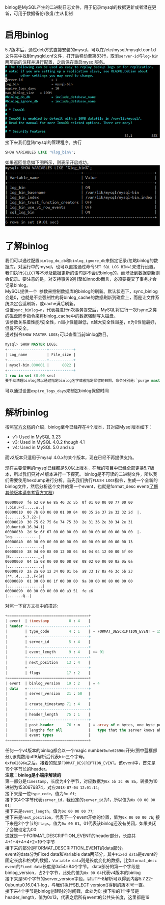 binlog是MySQL产生的二进制日志文件，用于记录mysql的数据更新或者潜在更新，可用于数据备份/恢复/主从复制

# 启用binlog
5.7版本后，通过deb方式直接安装的mysql，可以在/etc/mysql/mysqld.conf.d文件夹中找到mysqld.cnf文件，打开后移动至第83行，取消`server-id`与`log-bin`两项前的注释并进行配置，之后保存重启mysql服务。  
![bin-mysql-config](./img/bin-mysql-config.png)
接下来我们登陆mysql的管理程序，执行
```sql
SHOW VARIABLES LIKE '%log_bin%';
```
如果返回信息如下图所示，则表示开启成功。  
![mysql-bin-check](./img/bin-mysql-check.png)
# 了解binlog
我们可以通过配置`binlog_do_db`和`binlog_ignore_db`来指定记录/忽略binlog的数据库。对运行中的mysql，也可以直接通过命令`SET SQL_LOG_BIN=1`来进行设置。  
我们执行`SELECT`等不涉及数据更新的语句是不会记binlog的，而涉及到数据更新则会记录。要注意的是，对支持事务的引擎如innodb而言，必须要提交了事务才会记录binlog。  
MySQL提供一个` `参数来控制数据库的binlog的刷新。默认状态下，sync_binlog会是0，也就是不会强制性的将binlog_cache的数据刷新到磁盘上，而是让文件系统决定合适刷新，或cache满后刷新。  
设置`sync_binlog=n`，代表每进行n次事务提交后，MySQL将进行一次fsync之类的磁盘同步指令来将binlog_cache中的数据强制写入磁盘。  
该参数关系着性能/安全性，n越小性能越低，n越大安全性越差，n为0性能最好，但最不安全。  
通过指令`SHOW MASTER LOGS;`可以查看当前binlog数目。
```sql
mysql> SHOW MASTER LOGS;
+------------------+-----------+
| Log_name         | File_size |
+------------------+-----------+
| mysql-bin.000001 |      8022 |
+------------------+-----------+
1 row in set (0.00 sec)
要手动清理binlog可以通过指定binlog名字或者指定保留的日期，命令分别是:`purge master logs to BINLOGNAME;`和`purge master logs before DATE;`
```
可以通过设置`expire_logs_days`来制定binlog保留时间  

# 解析binlog
按照[官方文档](https://dev.mysql.com/doc/internals/en/binary-log-versions.html)的介绍，binlog至今已经存在4个版本，其对应Mysql版本如下：  

- v1: Used in MySQL 3.23
- v3: Used in MySQL 4.0.2 though 4.1
- v4: Used in MySQL 5.0 and up

而v2版本只适用于mysql 4.0.x的某个版本，现在已经不再提供支持。

现在主要使用的mysql已经都是5.0以上版本，在我的项目中已经全部更换5.7版本，所以我们只对v4版本进行一下探究。
binlog是不可读的二进制文件，所以我们需要使用hexdump进行分析。首先我们执行`FLUSH LOGS`指令，生成一个全新的binlog文件，然后分析这个文件的第一个event，也就是format_desc event([了解其他版本请参考官方文档](https://dev.mysql.com/doc/internals/en/binary-log-versions.htm))
```
00000000  fe 62 69 6e 8a 46 3c 5b  0f 01 00 00 00 77 00 00  |.bin.F<[.....w..|
00000010  00 7b 00 00 00 01 00 04  00 35 2e 37 2e 32 32 2d  |.{.......5.7.22-|
00000020  30 75 62 75 6e 74 75 30  2e 31 36 2e 30 34 2e 31  |0ubuntu0.16.04.1|
00000030  2d 6c 6f 67 00 00 00 00  00 00 00 00 00 00 00 00  |-log............|
00000040  00 00 00 00 00 00 00 00  00 00 00 00 00 00 00 13  |................|
00000050  38 0d 00 08 00 12 00 04  04 04 04 12 00 00 5f 00  |8............._.|
00000060  04 1a 08 00 00 00 08 08  08 02 00 00 00 0a 0a 0a  |................|
00000070  2a 2a 00 12 34 00 01 be  a8 33 17 8a 46 3c 5b 23  |**..4....3..F<[#|
00000080  01 00 00 00 1f 00 00 00  9a 00 00 00 80 00 00 00  |................|
00000090  00 00 00 00 00 00 a3 51  fe e6                    |.......Q..|
```
对照一下官方文档中的描述:
```sql
+=====================================+
| event  | timestamp         0 : 4    |
| header +----------------------------+
|        | type_code         4 : 1    | = FORMAT_DESCRIPTION_EVENT = 15
|        +----------------------------+
|        | server_id         5 : 4    |
|        +----------------------------+
|        | event_length      9 : 4    | >= 91
|        +----------------------------+
|        | next_position    13 : 4    |
|        +----------------------------+
|        | flags            17 : 2    |
+=====================================+
| event  | binlog_version   19 : 2    | = 4
| data   +----------------------------+
|        | server_version   21 : 50   |
|        +----------------------------+
|        | create_timestamp 71 : 4    |
|        +----------------------------+
|        | header_length    75 : 1    |
|        +----------------------------+
|        | post-header      76 : n    | = array of n bytes, one byte per event
|        | lengths for all            |   type that the server knows about
|        | event types                |
+=====================================+
```
任何一个v4版本的binlog都会以一个magic number`0xfe62696e`开头(图中蓝框部分),该魔数用utf8解析后代表`bin`三个字母。  
`0xfe62696e`之后，接着的就是`FORMAT_DESCRIPTION_EVENT`。该event中，首先是19个字节长的header。  
**注意：binlog是小端序解读的**  
第一部分是`timestamp`，长度为4个字节，对应数据为`0x 5b 3c 46 8a`，转换为10进制为1530676874，对应`2018-07-04 12:01:14`;  
接下来是一位`type_code`，值为`0x 0f`;  
接下来4个字节代表`server_id`，我设定的`server_id`为1，所以值为`0x 00 00 00 01`;  
接下来是`event_length`，值为`0x 00 00 00 77`;  
接下来是`next_position`，代表下一个event开始的位置，值为`0x 00 00 00 7b`; 
接下来是2个字节的`flags`，值为`0x 00 01`。01代表该binlog还没有关闭，如果关闭了会被设定为00  
这就是一个FORMAT_DESCRIPTION_EVENT的header部分，长度共4+1+4+4+4+2=19个字节  
接下来的部分是FORMAT_DESCRIPTION_EVENT的data部分。  
event的data分为Fixed data和Variable data两部分，其中`Fixed data`是event的固定长度和格式的数据，`Variable data`则是长度变化的数据，比如`format_desc event`的`Fixed data`长度是0x54=84个字节。
data部分的第一个字段是binlog_version，占2个字节，此处的值为`0x 00 04`代表v4版本的binlog  
接下来是50个字节的server_version字段，以UTF-8解析可以得到内容5.7.22-0ubuntu0.16.04.1-log，与我们执行SELECT version()得到的版本号一直。  
接下来4个字节是binlog创建时的时间戳，此处为0;
接下啦的1个字节是header_length，值为0x13，代表之后所有event的公共头长度，这里都是19


```

```

